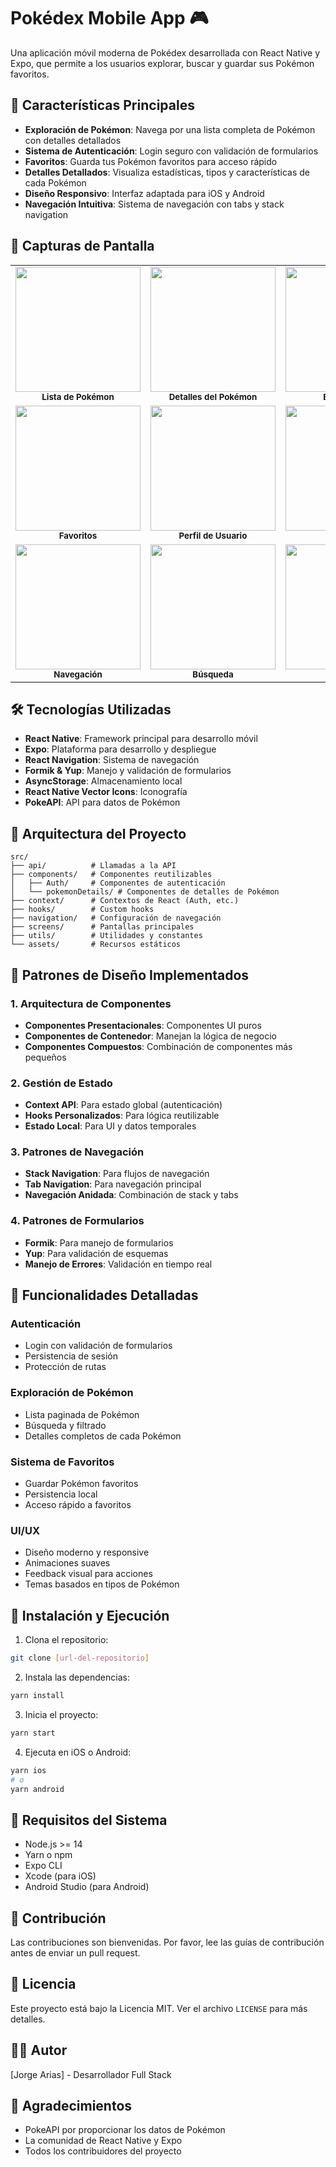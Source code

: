 # Pokédex Mobile App 🎮

Una aplicación móvil moderna de Pokédex desarrollada con React Native y Expo, que permite a los usuarios explorar, buscar y guardar sus Pokémon favoritos.

## 🚀 Características Principales

- **Exploración de Pokémon**: Navega por una lista completa de Pokémon con detalles detallados
- **Sistema de Autenticación**: Login seguro con validación de formularios
- **Favoritos**: Guarda tus Pokémon favoritos para acceso rápido
- **Detalles Detallados**: Visualiza estadísticas, tipos y características de cada Pokémon
- **Diseño Responsivo**: Interfaz adaptada para iOS y Android
- **Navegación Intuitiva**: Sistema de navegación con tabs y stack navigation

## 📸 Capturas de Pantalla

<div align="center">
  <table>
    <tr>
      <td align="center">
        <img src="https://github.com/jorgearguellles/pokedex-mobile/blob/main/assets/1.png" width="200"/>
        <br />
        <sub><b>Lista de Pokémon</b></sub>
      </td>
      <td align="center">
        <img src="https://github.com/jorgearguellles/pokedex-mobile/blob/main/assets/2.png" width="200"/>
        <br />
        <sub><b>Detalles del Pokémon</b></sub>
      </td>
      <td align="center">
        <img src="https://github.com/jorgearguellles/pokedex-mobile/blob/main/assets/3.png" width="200"/>
        <br />
        <sub><b>Estadísticas</b></sub>
      </td>
    </tr>
    <tr>
      <td align="center">
        <img src="https://github.com/jorgearguellles/pokedex-mobile/blob/main/assets/4.png" width="200"/>
        <br />
        <sub><b>Favoritos</b></sub>
      </td>
      <td align="center">
        <img src="https://github.com/jorgearguellles/pokedex-mobile/blob/main/assets/5.png" width="200"/>
        <br />
        <sub><b>Perfil de Usuario</b></sub>
      </td>
      <td align="center">
        <img src="https://github.com/jorgearguellles/pokedex-mobile/blob/main/assets/6.png" width="200"/>
        <br />
        <sub><b>Login</b></sub>
      </td>
    </tr>
    <tr>
      <td align="center">
        <img src="https://github.com/jorgearguellles/pokedex-mobile/blob/main/assets/7.png" width="200"/>
        <br />
        <sub><b>Navegación</b></sub>
      </td>
      <td align="center">
        <img src="https://github.com/jorgearguellles/pokedex-mobile/blob/main/assets/8.png" width="200"/>
        <br />
        <sub><b>Búsqueda</b></sub>
      </td>
      <td align="center">
        <img src="https://github.com/jorgearguellles/pokedex-mobile/blob/main/assets/9.png" width="200"/>
        <br />
        <sub><b>Filtros</b></sub>
      </td>
    </tr>
  </table>
</div>

## 🛠 Tecnologías Utilizadas

- **React Native**: Framework principal para desarrollo móvil
- **Expo**: Plataforma para desarrollo y despliegue
- **React Navigation**: Sistema de navegación
- **Formik & Yup**: Manejo y validación de formularios
- **AsyncStorage**: Almacenamiento local
- **React Native Vector Icons**: Iconografía
- **PokeAPI**: API para datos de Pokémon

## 📱 Arquitectura del Proyecto

```
src/
├── api/          # Llamadas a la API
├── components/   # Componentes reutilizables
│   ├── Auth/     # Componentes de autenticación
│   └── pokemonDetails/ # Componentes de detalles de Pokémon
├── context/      # Contextos de React (Auth, etc.)
├── hooks/        # Custom hooks
├── navigation/   # Configuración de navegación
├── screens/      # Pantallas principales
├── utils/        # Utilidades y constantes
└── assets/       # Recursos estáticos
```

## 🎨 Patrones de Diseño Implementados

### 1. Arquitectura de Componentes

- **Componentes Presentacionales**: Componentes UI puros
- **Componentes de Contenedor**: Manejan la lógica de negocio
- **Componentes Compuestos**: Combinación de componentes más pequeños

### 2. Gestión de Estado

- **Context API**: Para estado global (autenticación)
- **Hooks Personalizados**: Para lógica reutilizable
- **Estado Local**: Para UI y datos temporales

### 3. Patrones de Navegación

- **Stack Navigation**: Para flujos de navegación
- **Tab Navigation**: Para navegación principal
- **Navegación Anidada**: Combinación de stack y tabs

### 4. Patrones de Formularios

- **Formik**: Para manejo de formularios
- **Yup**: Para validación de esquemas
- **Manejo de Errores**: Validación en tiempo real

## 🔑 Funcionalidades Detalladas

### Autenticación

- Login con validación de formularios
- Persistencia de sesión
- Protección de rutas

### Exploración de Pokémon

- Lista paginada de Pokémon
- Búsqueda y filtrado
- Detalles completos de cada Pokémon

### Sistema de Favoritos

- Guardar Pokémon favoritos
- Persistencia local
- Acceso rápido a favoritos

### UI/UX

- Diseño moderno y responsive
- Animaciones suaves
- Feedback visual para acciones
- Temas basados en tipos de Pokémon

## 🚀 Instalación y Ejecución

1. Clona el repositorio:

```bash
git clone [url-del-repositorio]
```

2. Instala las dependencias:

```bash
yarn install
```

3. Inicia el proyecto:

```bash
yarn start
```

4. Ejecuta en iOS o Android:

```bash
yarn ios
# o
yarn android
```

## 📱 Requisitos del Sistema

- Node.js >= 14
- Yarn o npm
- Expo CLI
- Xcode (para iOS)
- Android Studio (para Android)

## 🤝 Contribución

Las contribuciones son bienvenidas. Por favor, lee las guías de contribución antes de enviar un pull request.

## 📄 Licencia

Este proyecto está bajo la Licencia MIT. Ver el archivo `LICENSE` para más detalles.

## 👨‍💻 Autor

[Jorge Arias] - Desarrollador Full Stack

## 🙏 Agradecimientos

- PokeAPI por proporcionar los datos de Pokémon
- La comunidad de React Native y Expo
- Todos los contribuidores del proyecto
